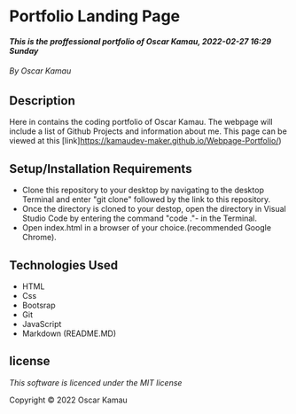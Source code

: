 # Portfolio Landing Page
#### *This is the proffessional portfolio of Oscar Kamau, 2022-02-27 16:29 Sunday*
###### *By Oscar Kamau*
## Description
Here in contains the coding portfolio of Oscar Kamau. The webpage 
will include a list of Github Projects and information about me. This page can be viewed at this [link]https://kamaudev-maker.github.io/Webpage-Portfolio/)
## Setup/Installation Requirements
- Clone this repository to your desktop by navigating to the desktop Terminal and enter "git clone" followed by the link to this repository.
- Once the directory is cloned to your destop, open the directory in Visual Studio Code by entering the command "code ."- in the Terminal.
- Open index.html in a browser of your choice.(recommended Google Chrome).
## Technologies Used
- HTML
- Css
- Bootsrap
- Git
- JavaScript
- Markdown (README.MD)
## license
*This software is licenced under the MIT license*

Copyright &copy; 2022 Oscar Kamau
